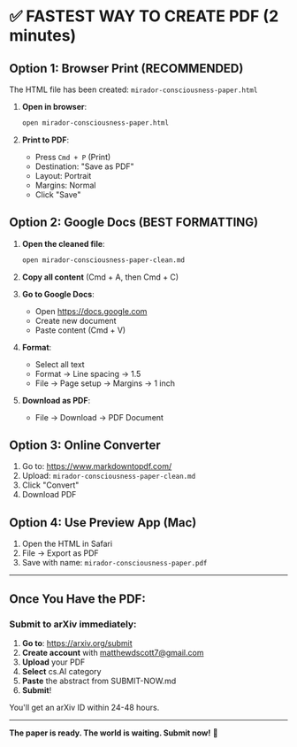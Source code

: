 # ✅ FASTEST WAY TO CREATE PDF (2 minutes)

## Option 1: Browser Print (RECOMMENDED)
The HTML file has been created: `mirador-consciousness-paper.html`

1. **Open in browser**:
   ```bash
   open mirador-consciousness-paper.html
   ```

2. **Print to PDF**:
   - Press `Cmd + P` (Print)
   - Destination: "Save as PDF"
   - Layout: Portrait
   - Margins: Normal
   - Click "Save"

## Option 2: Google Docs (BEST FORMATTING)

1. **Open the cleaned file**:
   ```bash
   open mirador-consciousness-paper-clean.md
   ```

2. **Copy all content** (Cmd + A, then Cmd + C)

3. **Go to Google Docs**:
   - Open https://docs.google.com
   - Create new document
   - Paste content (Cmd + V)

4. **Format**:
   - Select all text
   - Format → Line spacing → 1.5
   - File → Page setup → Margins → 1 inch

5. **Download as PDF**:
   - File → Download → PDF Document

## Option 3: Online Converter

1. Go to: https://www.markdowntopdf.com/
2. Upload: `mirador-consciousness-paper-clean.md`
3. Click "Convert"
4. Download PDF

## Option 4: Use Preview App (Mac)

1. Open the HTML in Safari
2. File → Export as PDF
3. Save with name: `mirador-consciousness-paper.pdf`

---

## Once You Have the PDF:

### Submit to arXiv immediately:

1. **Go to**: https://arxiv.org/submit
2. **Create account** with matthewdscott7@gmail.com
3. **Upload** your PDF
4. **Select** cs.AI category
5. **Paste** the abstract from SUBMIT-NOW.md
6. **Submit**!

You'll get an arXiv ID within 24-48 hours.

---

**The paper is ready. The world is waiting. Submit now!** 🚀